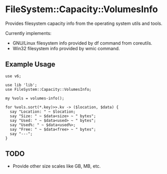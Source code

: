 FileSystem::Capacity::VolumesInfo
=================================

Provides filesystem capacity info from the operating system utils and tools.

Currently implements:
* GNU/Linux filesystem info provided by df command from coreutils.
* Win32 filesystem info provided by wmic command.

## Example Usage ##
    use v6;

    use lib 'lib';
    use FileSystem::Capacity::VolumesInfo;

    my %vols = volumes-info();

    for %vols.sort(*.key)>>.kv -> ($location, $data) {
      say "Location: " ~ $location;
      say "Size: " ~ $data<size> ~ " bytes";
      say "Used: " ~ $data<used> ~ " bytes";
      say "Used%: " ~ $data<used%>;
      say "Free: " ~ $data<free> ~ " bytes";
      say "---";
    }

## TODO ##

* Provide other size scales like GB, MB, etc.
